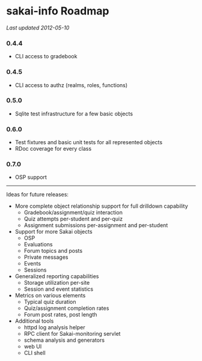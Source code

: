 # sakai-info Roadmap #

*Last updated 2012-05-10*

### 0.4.4 ###

* CLI access to gradebook

### 0.4.5 ###

* CLI access to authz (realms, roles, functions)

### 0.5.0 ###

* Sqlite test infrastructure for a few basic objects

### 0.6.0 ###

* Test fixtures and basic unit tests for all represented objects
* RDoc coverage for every class

### 0.7.0 ###

* OSP support

------

Ideas for future releases:

* More complete object relationship support for full drilldown capability
  * Gradebook/assignment/quiz interaction
  * Quiz attempts per-student and per-quiz
  * Assignment submissions per-assignment and per-student
* Support for more Sakai objects
  * OSP
  * Evaluations
  * Forum topics and posts
  * Private messages
  * Events
  * Sessions
* Generalized reporting capabilities
  * Storage utilization per-site
  * Session and event statistics
* Metrics on various elements
  * Typical quiz duration
  * Quiz/assignment completion rates
  * Forum post rates, post length
* Additional tools
  * httpd log analysis helper
  * RPC client for Sakai-monitoring servlet
  * schema analysis and generators
  * web UI
  * CLI shell

